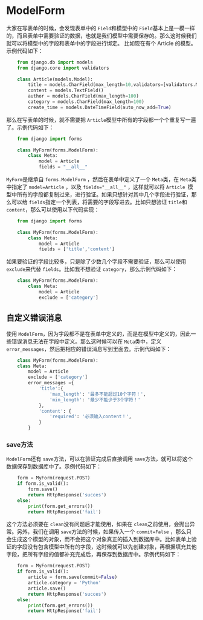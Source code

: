 # ModelForm

大家在写表单的时候，会发现表单中的 `Field`和模型中的 `Field`基本上是一模一样的，而且表单中需要验证的数据，也就是我们模型中需要保存的。那么这时候我们就可以将模型中的字段和表单中的字段进行绑定。
比如现在有个 Article 的模型。示例代码如下：
```python
    from django.db import models
    from django.core import validators
    
    class Article(models.Model):
        title = models.CharField(max_length=10,validators=[validators.MinLengthValidator(limit_value=3)])
        content = models.TextField()
        author = models.CharField(max_length=100)
        category = models.CharField(max_length=100)
        create_time = models.DateTimeField(auto_now_add=True)
```
那么在写表单的时候，就不需要把 `Article`模型中所有的字段都一个个重复写一遍了。示例代码如下：
```python
    from django import forms
    
    class MyForm(forms.ModelForm):
        class Meta:
            model = Article
            fields = "__all__"
```
`MyForm`是继承自 `forms.ModelForm` ，然后在表单中定义了一个 `Meta`类，在 `Meta`类中指定了 `model=Article` ，以及 `fields="__all__"` ，这样就可以将 `Article `模型中所有的字段都复制过来，进行验证。如果只想针对其中几个字段进行验证，那么可以给 `fields`指定一个列表，将需要的字段写进去。比如只想验证 `title`和 `content`，那么可以使用以下代码实现：
```python
    from django import forms
    
    class MyForm(forms.ModelForm):
        class Meta:
            model = Article
            fields = ['title','content']
```
如果要验证的字段比较多，只是除了少数几个字段不需要验证，那么可以使用 `exclude`来代替 `fields`。比如我不想验证 `category`，那么示例代码如下：
```python
    class MyForm(forms.ModelForm):
        class Meta:
            model = Article
            exclude = ['category']
```

## 自定义错误消息

使用 `ModelForm`，因为字段都不是在表单中定义的，而是在模型中定义的，因此一些错误消息无法在字段中定义。那么这时候可以在 `Meta`类中，定义 `error_messages`，然后把相应的错误消息写到里面去。示例代码如下：
```python
    class MyForm(forms.ModelForm):
    class Meta:
        model = Article
        exclude = ['category']
        error_messages ={
            'title':{
                'max_length': '最多不能超过10个字符！',
                'min_length': '最少不能少于3个字符！'
            },
            'content': {
                'required': '必须输入content！',
            }
        }
```

### save方法

`ModelForm`还有 `save`方法，可以在验证完成后直接调用 `save`方法，就可以将这个数据保存到数据库中了。示例代码如下：
```python
    form = MyForm(request.POST)
    if form.is_valid():
        form.save()
        return HttpResponse('succes')
    else:
        print(form.get_errors())
        return HttpResponse('fail')
```
这个方法必须要在 `clean`没有问题后才能使用，如果在 `clean`之前使用，会抛出异常。另外，我们在调用 `save`方法的时候，如果传入一个 `commit=False` ，那么只会生成这个模型的对象，而不会把这个对象真正的插入到数据库中。比如表单上验证的字段没有包含模型中所有的字段，这时候就可以先创建对象，再根据填充其他字段，把所有字段的值都补充完成后，再保存到数据库中。示例代码如下：
```python
    form = MyForm(request.POST)
    if form.is_valid():
        article = form.save(commit=False)
        article.category = 'Python'
        article.save()
        return HttpResponse('succes')
    else:
        print(form.get_errors())
        return HttpResponse('fail')
```